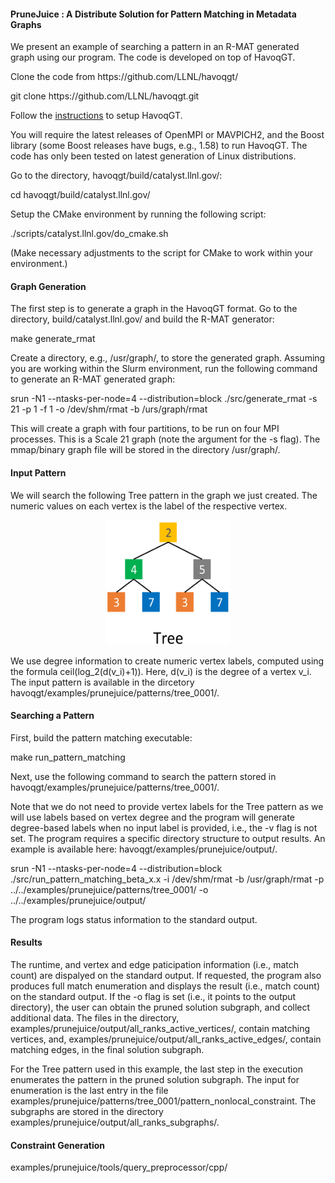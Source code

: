 <h4>PruneJuice : A Distribute Solution for Pattern Matching in Metadata Graphs</h4>
<p>We present an example of searching a pattern in an R-MAT generated graph using our program. The code is developed on top of HavoqGT.</p>
<p>Clone the code from https://github.com/LLNL/havoqgt/</p>
<p>git clone https://github.com/LLNL/havoqgt.git</p>
<!--<p>git checkout develop</p>-->
<p>Follow the <a href="https://github.com/LLNL/havoqgt/tree/develop">instructions</a> to setup HavoqGT.</p>
<p>You will require the latest releases of OpenMPI or MAVPICH2, and the Boost library (some Boost releases have bugs, e.g., 1.58) to run HavoqGT. The code has only been tested on latest generation of Linux distributions. <!--Once you have checked out the code, make sure you are on the develop branch.--></p>
<p>Go to the directory, havoqgt/build/catalyst.llnl.gov/:</p> 
<p>cd havoqgt/build/catalyst.llnl.gov/</p>
<p>Setup the CMake environment by running the following script:</p> 
<p>./scripts/catalyst.llnl.gov/do_cmake.sh</p>
<p>(Make necessary adjustments to the script for CMake to work within your environment.)</p>

<h4>Graph Generation</h4>
<p>The first step is to generate a graph in the HavoqGT format. Go to the directory, build/catalyst.llnl.gov/ and build the R-MAT generator:</p>
<p>make generate_rmat</p>
<p>Create a directory, e.g., /usr/graph/, to store the generated graph. Assuming you are working within the Slurm environment, run the following command to generate an R-MAT generated graph:
<p>srun -N1 --ntasks-per-node=4 --distribution=block ./src/generate_rmat -s 21 -p 1 -f 1 -o /dev/shm/rmat -b /urs/graph/rmat</p>
<p>This will create a graph with four partitions, to be run on four MPI processes. This is a Scale 21 graph (note the argument for the -s flag). The mmap/binary graph file will be stored in the directory /usr/graph/.</p>

<h4>Input Pattern</h4>
<p>We will search the following Tree pattern in the graph we just created. The numeric values on each vertex is the label of the respective vertex.</p>
<div align="center"><img src="doc/tree_0001.png" width="200" height="200"></div>
<p>We use degree information to create numeric vertex labels, computed using the formula ceil(log_2(d(v_i)+1)). Here, d(v_i) is the degree of a vertex v_i. The input pattern is available in the dircetory havoqgt/examples/prunejuice/patterns/tree_0001/.</p>

<h4>Searching a Pattern</h4>
<p>First, build the pattern matching executable:</p>
<p>make run_pattern_matching</p> 
<p>Next, use the following command to search the pattern stored in havoqgt/examples/prunejuice/patterns/tree_0001/.</p> 
<p>Note that we do not need to provide vertex labels for the Tree pattern as we will use labels based on vertex degree and the program will generate degree-based labels when no input label is provided, i.e., the -v flag is not set. The program requires a specific directory structure to output results. An example is available here: havoqgt/examples/prunejuice/output/.</p> 
<p>srun -N1 --ntasks-per-node=4 --distribution=block ./src/run_pattern_matching_beta_x.x -i /dev/shm/rmat -b /usr/graph/rmat -p ../../examples/prunejuice/patterns/tree_0001/ -o ../../examples/prunejuice/output/</p>
<p>The program logs status information to the standard output. <!--so you know the current state of the execution.--></p>

<!--<h4>Results</h4>
<p>Next, we discuss how to collect and interpret the outputs and retrieve the pruned graph. You will find (python) scripts in havoqgt/examples/prunejuice/scripts/ that should help you to parse the output files.</p>
<p>The files in the (output) directory examples/prunejuice/output/0/all_ranks_active_vertices_count/ contain the number of active vertices at the end of each iteration. However, the outputs are distributed among multiple files (one file for each MPI rank). The script examples/prunejuice/scripts/total_active_count.py produces the global statistics (to the standard output) from the distributed files:</p>
<p>python ../../examples/prunejuice/scripts/total_active_count.py ../../examples/prunejuice/output/0/all_ranks_active_vertices_count/ > /tmp/vertices_count</p>
<p>The last entry in the output file (e.g, /tmp/vertices_count) indicates the final number of active vertices. (You can use the same script to obtain edge statistics, output to the directory examples/prunejuice/output/0/all_ranks_active_edges_count/).</p>
<p>The file, examples/prunejuice/output/0/result_superstep, contains the global runtime, the time (in seconds) required to complete each LCC and NLCC iteration. Sum of time to complete all iterations is the time to complete a search.</p>
<p>The files in the (output) directory examples/prunejuice/output/0/all_ranks_active_vertices/ contain the number of active vertices after search/pruning has completed. The outputs can be easily merged into a single file:</p> 
<p>cat ../../examples/prunejuice/output/0/all_ranks_active_vertices/* > /tmp/vertices</p> 
<p>Following the same procedure, you can collect the list of final active edges (from the output in examples/prunejuice/output/0/all_ranks_active_edges/).</p>
!-->

<h4>Results</h4>
The runtime, and vertex and edge paticipation information (i.e., match count) are dispalyed on the standard output. If requested, the program also produces full match enumeration and displays the result (i.e., match count) on the standard output. If the -o flag is set (i.e., it points to the output directory), the user can obtain the pruned solution subgraph, and collect additional data. The files in the directory, examples/prunejuice/output/all_ranks_active_vertices/, contain matching vertices, and, examples/prunejuice/output/all_ranks_active_edges/, contain matching edges, in the final solution subgraph.
<br> 
<p>For the Tree pattern used in this example, the last step in the execution enumerates the pattern in the pruned solution subgraph. The input for enumeration is the last entry in the file examples/prunejuice/patterns/tree_0001/pattern_nonlocal_constraint. The subgraphs are stored in the directory examples/prunejuice/output/all_ranks_subgraphs/. </p>

<h4>Constraint Generation</h4>
<p>examples/prunejuice/tools/query_preprocessor/cpp/</p>
